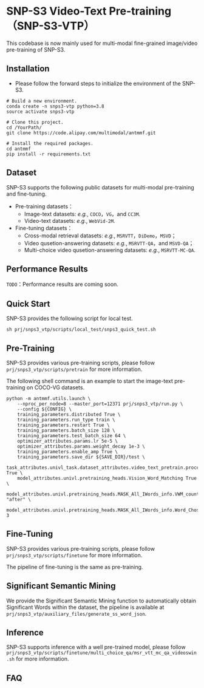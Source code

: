 # SNP-S3 Video-Text Pre-training （SNP-S3-VTP）

This codebase is now mainly used for multi-modal fine-grained image/video pre-training of SNP-S3.

## Installation

- Please follow the forward steps to initialize the environment of the SNP-S3.
```
# Build a new environment.
conda create -n snps3-vtp python=3.8
source activate snps3-vtp

# Clone this project.
cd /YourPath/
git clone https://code.alipay.com/multimodal/antmmf.git

# Install the required packages.
cd antmmf
pip install -r requirements.txt
```

## Dataset

SNP-S3 supports the following public datasets for multi-modal pre-training and fine-tuning.
- Pre-training datasets：
  - Image-text datasets: *e.g.*, `COCO`，`VG`，and `CC3M`.
  - Video-text datasets: *e.g.*, `WebVid-2M`.
- Fine-tuning datasets：
  - Cross-modal retrieval datasets: *e.g.*, `MSRVTT`，`DiDemo`，`MSVD`；
  - Video qusetion-answering datasets: *e.g.*, `MSRVTT-QA`，and `MSVD-QA`；
  - Multi-choice video qusetion-answering datasets: *e.g.*, `MSRVTT-MC-QA`.

## Performance Results

`TODO`：Performance results are coming soon.

## Quick Start

SNP-S3 provides the following script for local test.
```
sh prj/snps3_vtp/scripts/local_test/snps3_quick_test.sh
```

## Pre-Training

SNP-S3 provides various pre-training scripts, please follow `prj/snps3_vtp/scripts/pretrain` for more information.

The following shell command is an example to start the image-text pre-training on COCO-VG datasets.

```
python -m antmmf.utils.launch \
    --nproc_per_node=8 --master_port=12371 prj/snps3_vtp/run.py \
    --config ${CONFIG} \                                
    training_parameters.distributed True \              
    training_parameters.run_type train \                
    training_parameters.restart True \                  
    training_parameters.batch_size 128 \                
    training_parameters.test_batch_size 64 \            
    optimizer_attributes.params.lr 5e-5 \               
    optimizer_attributes.params.weight_decay 1e-3 \     
    training_parameters.enable_amp True \               
    training_parameters.save_dir ${SAVE_DIR}/test \
    task_attributes.univl_task.dataset_attributes.video_text_pretrain.processors.caption_processor.params.intra_VTM.IW_MLM True \
    model_attributes.univl.pretraining_heads.Vision_Word_Matching True \
    model_attributes.univl.pretraining_heads.MASK_All_IWords_info.VWM_count_stage "after" \
    model_attributes.univl.pretraining_heads.MASK_All_IWords_info.Word_Chosen_Num 3  
```

## Fine-Tuning

SNP-S3 provides various pre-training scripts, please follow `prj/snps3_vtp/scripts/finetune` for more information.

The pipeline of fine-tuning is the same as pre-training.


## Significant Semantic Mining

We provide the Significant Semantic Mining function to automatically obtain Significant Words within the dataset, 
the pipeline is available at `prj/snps3_vtp/auxiliary_files/generate_ss_word_json`.


## Inference

SNP-S3 supports inference with a well pre-trained model, please follow `prj/snps3_vtp/scripts/finetune/multi_choice_qa/msr_vtt_mc_qa_videoswin.sh` for more information.

## FAQ
